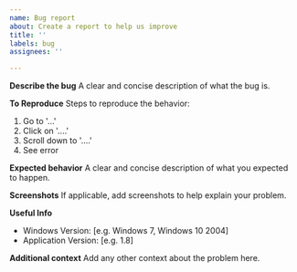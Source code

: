 ```yaml
---
name: Bug report
about: Create a report to help us improve
title: ''
labels: bug
assignees: ''

---
```


**Describe the bug**
A clear and concise description of what the bug is.

**To Reproduce**
Steps to reproduce the behavior:
1. Go to '...'
2. Click on '....'
3. Scroll down to '....'
4. See error

**Expected behavior**
A clear and concise description of what you expected to happen.

**Screenshots**
If applicable, add screenshots to help explain your problem.

**Useful Info**
 - Windows Version: [e.g. Windows 7, Windows 10 2004]
 - Application Version: [e.g. 1.8]

**Additional context**
Add any other context about the problem here.
